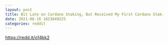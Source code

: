 ```yaml
--- 
layout: post 
title: Bit Late on Cardano Staking, But Received My First Cardano Staking Reward Recently. Looks promising.. So, I am Keeping Up With Cardano! 
date: 2021-06-16 1623849225 
categories: reddit 
--- 
```

https://redd.it/o14kk2